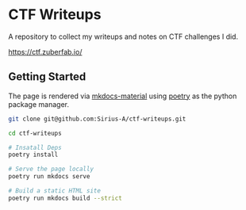 # CTF Writeups

A repository to collect my writeups and notes on CTF challenges I did.


https://ctf.zuberfab.io/


## Getting Started

The page is rendered via [mkdocs-material](https://github.com/squidfunk/mkdocs-material)
using [poetry](https://python-poetry.org/) as the python package manager.

``` sh
git clone git@github.com:Sirius-A/ctf-writeups.git

cd ctf-writeups

# Insatall Deps
poetry install

# Serve the page locally
poetry run mkdocs serve

# Build a static HTML site
poetry run mkdocs build --strict
```

